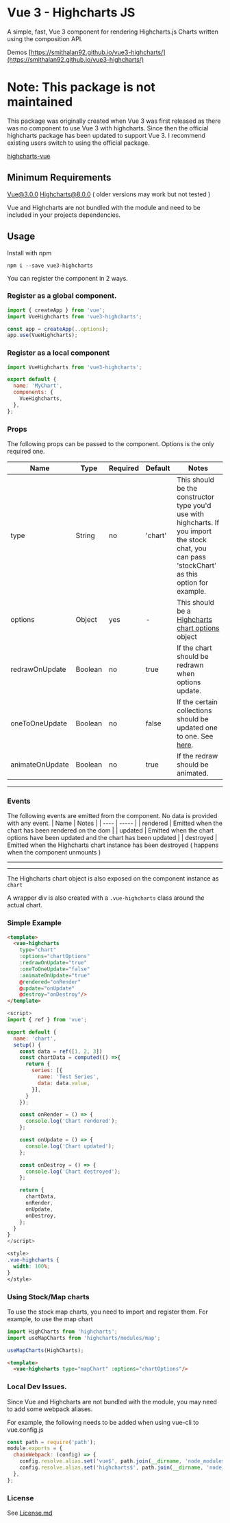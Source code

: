 # Vue 3 - Highcharts JS

A simple, fast, Vue 3 component for rendering Highcharts.js Charts written using the composition API.

Demos [https://smithalan92.github.io/vue3-highcharts/](https://smithalan92.github.io/vue3-highcharts/)

# Note: This package is not maintained
This package was originally created when Vue 3 was first released as there was no component to use Vue 3 with highcharts. Since then the official highcharts package has been updated to support Vue 3. I recommend existing users switch to using the official package.

[highcharts-vue](https://github.com/highcharts/highcharts-vue)

## Minimum Requirements 

Vue@3.0.0
Highcharts@8.0.0 ( older versions may work but not tested )

Vue and Highcharts are not bundled with the module and need to be included in your projects dependencies.

## Usage
Install with npm

```
npm i --save vue3-highcharts
```

You can register the component in 2 ways. 

### Register as a global component.
```js
import { createApp } from 'vue';
import VueHighcharts from 'vue3-highcharts';

const app = createApp(..options);
app.use(VueHighcharts);
```

### Register as a local component
```js
import VueHighcharts from 'vue3-highcharts';

export default {
  name: 'MyChart',
  components: {
    VueHighcharts,
  },
};
```

### Props
The following props can be passed to the component. Options is the only required one.

| Name | Type | Required | Default | Notes |
|---------|-------|------| ------- | ----- |
| type | String | no | 'chart' | This should be the constructor type you'd use with highcharts. If you import the stock chat, you can pass 'stockChart' as this option for example.
options | Object | yes | - |This should be a [Highcharts chart options](https://api.highcharts.com/highcharts/) object
redrawOnUpdate | Boolean | no | true | If the chart should be redrawn when options update.
oneToOneUpdate | Boolean | no | false| If the certain collections should be updated one to one. See [here](https://api.highcharts.com/class-reference/Highcharts.Chart#update).
animateOnUpdate | Boolean | no | true | If the redraw should be animated.

---

### Events
The following events are emitted from the component. No data is provided with any event.
| Name | Notes |
| ---- | ----- |
| rendered | Emitted when the chart has been rendered on the dom |
| updated  | Emitted when the chart options have been updated and the chart has been updated |
| destroyed | Emitted when the Highcharts chart instance has been destroyed ( happens when the component unmounts )


---
---
The Highcharts chart object is also exposed on the component instance as `chart`

A wrapper div is also created with a `.vue-highcharts` class around the actual chart.

### Simple Example

```html
<template>
  <vue-highcharts
    type="chart"
    :options="chartOptions"
    :redrawOnUpdate="true"
    :oneToOneUpdate="false"
    :animateOnUpdate="true"
    @rendered="onRender"
    @update="onUpdate"
    @destroy="onDestroy"/>
</template>
```
```js
<script>
import { ref } from 'vue';

export default {
  name: 'chart',
  setup() {
    const data = ref([1, 2, 3])
    const chartData = computed(() =>{
      return {
        series: [{
          name: 'Test Series',
          data: data.value,
        }],
      }
    });

    const onRender = () => {
      console.log('Chart rendered');
    };

    const onUpdate = () => {
      console.log('Chart updated');
    };

    const onDestroy = () => {
      console.log('Chart destroyed');
    };

    return {
      chartData,
      onRender,
      onUpdate,
      onDestroy,
    };
  }
}
</script>
```
```css
<style>
.vue-highcharts {
  width: 100%;
}
</style>
```

### Using Stock/Map charts
To use the stock map charts, you need to import and register them. For example, to use the map chart

```js
import HighCharts from 'highcharts';
import useMapCharts from 'highcharts/modules/map';

useMapCharts(HighCharts);
```

```html
<template>
  <vue-highcharts type="mapChart" :options="chartOptions"/>
```

### Local Dev Issues.
Since Vue and Highcharts are not bundled with the module, you may need to add some webpack aliases.

For example, the following needs to be added when using vue-cli to vue.config.js

```js
const path = require('path');
module.exports = {
  chainWebpack: (config) => {
    config.resolve.alias.set('vue$', path.join(__dirname, 'node_modules/vue'));
    config.resolve.alias.set('highcharts$', path.join(__dirname, 'node_modules/highcharts'));
  },
};
```

### License
See [License.md](./LICENSE.md)
